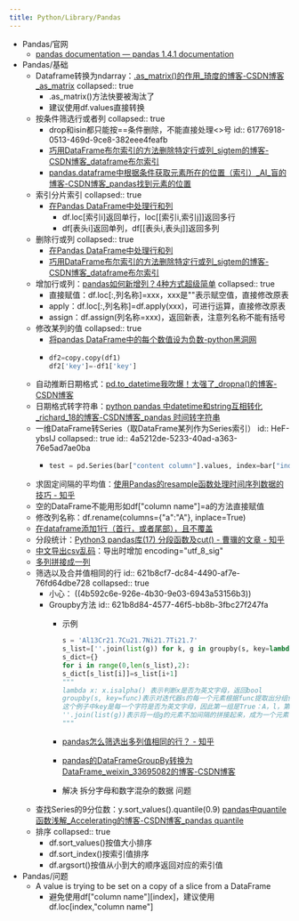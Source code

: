 ```yaml
---
title: Python/Library/Pandas
---
```


- Pandas/官网
	- [pandas documentation — pandas 1.4.1 documentation](https://pandas.pydata.org/docs/)
- Pandas/基础
	- Dataframe转换为ndarray：[.as_matrix()的作用_琦度的博客-CSDN博客_as_matrix](https://blog.csdn.net/weixin_41884148/article/details/88783328)
	  collapsed:: true
		- .as_matrix()方法快要被淘汰了
		- 建议使用df.values直接转换
	- 按条件筛选行或者列
	  collapsed:: true
		- drop和isin都只能按==条件删除，不能直接处理<>号
		  id:: 61776918-0513-469d-9ce8-382eee4feafb
		- [巧用DataFrame布尔索引的方法删除特定行或列_sigtem的博客-CSDN博客_dataframe布尔索引](https://blog.csdn.net/sigtem/article/details/81735242)
		- [pandas.dataframe中根据条件获取元素所在的位置（索引）_AI_盲的博客-CSDN博客_pandas找到元素的位置](https://blog.csdn.net/xwd18280820053/article/details/72614734/)
	- 索引分片索引
	  collapsed:: true
		- [在Pandas DataFrame中处理行和列](https://www.imangodoc.com/577.html)
			- df.loc[索引i]返回单行，loc\[[索引i,索引j]]返回多行
			- df[表头i]返回单列，df\[[表头i,表头j]]返回多列
	- 删除行或列
	  collapsed:: true
		- [在Pandas DataFrame中处理行和列](https://www.imangodoc.com/577.html)
		- [巧用DataFrame布尔索引的方法删除特定行或列_sigtem的博客-CSDN博客_dataframe布尔索引](https://blog.csdn.net/sigtem/article/details/81735242)
	- 增加行或列：[pandas如何新增列？4种方式超级简单](https://baijiahao.baidu.com/s?id=1719917154971656272&wfr=spider&for=pc)
	  collapsed:: true
		- 直接赋值：df.loc[:,列名称]=xxx，xxx是""表示赋空值，直接修改原表
		- apply：df.loc[:,列名称]=df.apply(xxx)，可进行运算，直接修改原表
		- assign：df.assign(列名称=xxx)，返回新表，注意列名称不能有括号
	- 修改某列的值
	  collapsed:: true
		- [将pandas DataFrame中的每个数值设为负数-python黑洞网](https://www.pythonheidong.com/blog/article/190598/d03970eaab31c5d82f65/)
		- ``` python
		  df2=copy.copy(df1)
		  df2['key']=-df1['key']
		  
		  ```
	- 自动推断日期格式：[pd.to_datetime我吹爆！太强了_dropna()的博客-CSDN博客](https://blog.csdn.net/weixin_43491947/article/details/108842631?spm=1001.2101.3001.6650.2&utm_medium=distribute.pc_relevant.none-task-blog-2%7Edefault%7ECTRLIST%7ERate-2.pc_relevant_default&depth_1-utm_source=distribute.pc_relevant.none-task-blog-2%7Edefault%7ECTRLIST%7ERate-2.pc_relevant_default&utm_relevant_index=4)
	- 日期格式转字符串：[python pandas 中datetime和string互相转化_richard_18的博客-CSDN博客_pandas 时间转字符串](https://blog.csdn.net/richard_18/article/details/80720572)
	- 一维DataFrame转Series（取DataFrame某列作为Series索引）
	  id:: HeF-ybsIJ
	  collapsed:: true
	  id:: 4a5212de-5233-40ad-a363-76e5ad7ae0ba
		- ``` python
		  test = pd.Series(bar["content column"].values, index=bar["index column"], name="name")
		  
		  ```
	- 求固定间隔的平均值：[使用Pandas的resample函数处理时间序列数据的技巧 - 知乎](https://zhuanlan.zhihu.com/p/277364792)
	- 空的DataFrame不能用形如df["column name"]=a的方法直接赋值
	- 修改列名称：df.rename(columns={"a":"A"}, inplace=True)
	- [在dataframe添加1行（首行，或者尾部），且不覆盖](http://t.csdn.cn/Qfutq)
	- 分段统计：[Python3 pandas库(17) 分段函数及cut() - 曹骥的文章 - 知乎](https://zhuanlan.zhihu.com/p/30638406)
	- [中文导出csv乱码](http://t.csdn.cn/lvzHf)：导出时增加 encoding="utf_8_sig"
	- [多列拼接成一列](https://www.jianshu.com/p/c1d99d14603d)
	- 筛选以及合并值相同的行
	  id:: 621b8cf7-dc84-4490-af7e-76fd64dbe728
	  collapsed:: true
		- 小心： ((4b592c6e-926e-4b30-9e03-6943a53156b3))
		- Groupby方法
		  id:: 621b8d84-4577-46f5-bb8b-3fbc27f247fa
			- 示例
			  
			  ``` python
			  s = 'Al13Cr21.7Cu21.7Ni21.7Ti21.7'
			  s_list=[''.join(list(g)) for k, g in groupby(s, key=lambda x: x.isalpha())]
			  s_dict={}
			  for i in range(0,len(s_list),2):
			  s_dict[s_list[i]]=s_list[i+1]
			  """
			  lambda x: x.isalpha() 表示判断x是否为英文字母，返回bool
			  groupby(s, key=func)表示对迭代器s的每一个元素根据func提取出分组依据（key）
			  这个例子中key是每一个字符是否为英文字母，因此第一组是True：A，l，第二组是False：1，3，后面以此类推
			  ''.join(list(g))表示将一组g的元素不加间隔的拼接起来，成为一个元素
			  """
			  
			  ```
			- [pandas怎么筛选出多列值相同的行？ - 知乎](https://www.zhihu.com/question/404425505/answer/1314197111)
			- [pandas的DataFrameGroupBy转换为DataFrame_weixin_33695082的博客-CSDN博客](https://blog.csdn.net/weixin_33695082/article/details/92642867)
			- 解决 拆分字母和数字混杂的数据 问题
	- 查找Series的9分位数：y.sort_values().quantile(0.9) [pandas中quantile函数浅解_Accelerating的博客-CSDN博客_pandas quantile](https://blog.csdn.net/Accelerating/article/details/116048021)
	- 排序
	  collapsed:: true
		- df.sort_values()按值大小排序
		- df.sort_index()按索引值排序
		- df.argsort()按值从小到大的顺序返回对应的索引值
- Pandas/问题
	- A value is trying to be set on a copy of a slice from a DataFrame
		- 避免使用df["column name"][index]，建议使用df.loc[index,"column name"]